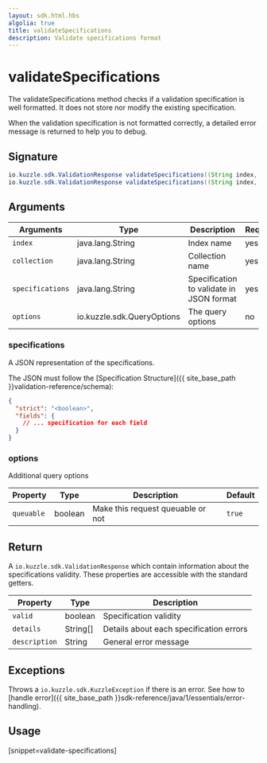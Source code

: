 ```yaml
---
layout: sdk.html.hbs
algolia: true
title: validateSpecifications
description: Validate specifications format
---
```


# validateSpecifications

The validateSpecifications method checks if a validation specification is well formatted. It does not store nor modify the existing specification.

When the validation specification is not formatted correctly, a detailed error message is returned to help you to debug.

## Signature

```java
io.kuzzle.sdk.ValidationResponse validateSpecifications((String index, String collection, String specifications) throws io.kuzzle.sdk.BadRequestException, io.kuzzle.sdk.ForbiddenException, io.kuzzle.sdk.GatewayTimeoutException, io.kuzzle.sdk.InternalException, io.kuzzle.sdk.ServiceUnavailableException;
io.kuzzle.sdk.ValidationResponse validateSpecifications((String index, String collection, String specifications, io.kuzzle.sdk.QueryOptions options) throws io.kuzzle.sdk.BadRequestException, io.kuzzle.sdk.ForbiddenException, io.kuzzle.sdk.GatewayTimeoutException, io.kuzzle.sdk.InternalException, io.kuzzle.sdk.ServiceUnavailableException;
```

## Arguments

| Arguments    | Type    | Description | Required
|--------------|---------|-------------|----------
| ``index`` | java.lang.String | Index name    | yes  |
| ``collection`` | java.lang.String | Collection name    | yes  |
| `specifications` | java.lang.String | Specification to validate in JSON format | yes  |
| `options` | io.kuzzle.sdk.QueryOptions | The query options | no       |

### **specifications**

A JSON representation of the specifications.

The JSON must follow the [Specification Structure]({{ site_base_path }}validation-reference/schema):

```json
{
  "strict": "<boolean>",
  "fields": {
    // ... specification for each field
  }
}
```

### **options**

Additional query options

| Property   | Type    | Description                       | Default |
| ---------- | ------- | --------------------------------- | ------- |
| `queuable` | boolean | Make this request queuable or not | `true`  |

## Return

A `io.kuzzle.sdk.ValidationResponse` which contain information about the specifications validity.
These properties are accessible with the standard getters.

| Property   | Type    | Description        |
| ---------- | ------- | --------------------- |
| `valid` | boolean | Specification validity |
| `details` | String[] | Details about each specification errors |
| `description` | String | General error message |

## Exceptions

Throws a `io.kuzzle.sdk.KuzzleException` if there is an error. See how to [handle error]({{ site_base_path }}sdk-reference/java/1/essentials/error-handling).

## Usage

[snippet=validate-specifications]
